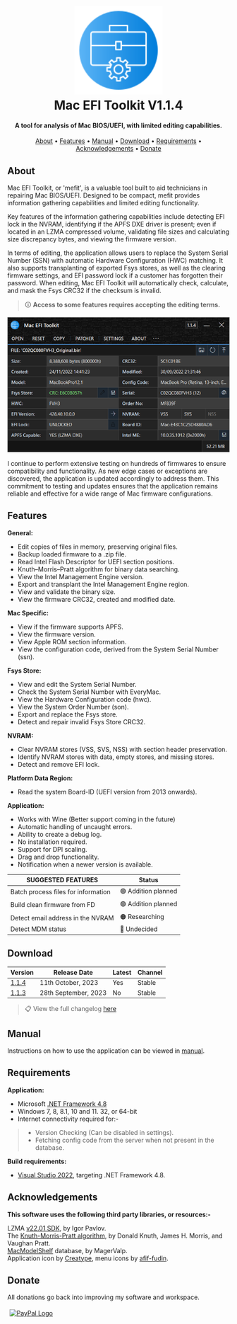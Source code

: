 <h1 align="center">
<img width="200" src="files/images/img128px.png" alt="SMCFT Logo">
<br>
Mac EFI Toolkit V1.1.4
</h1>

<h4 align="center">A tool for analysis of Mac BIOS/UEFI, with limited editing capabilities.</h4>
<p align="center">
  <a href="#about">About</a> •
  <a href="#features">Features</a> •
  <a href="#manual">Manual</a> •
  <a href="#download">Download</a> •
  <a href="#requirements">Requirements</a> •
  <a href="#acknowledgements">Acknowledgements</a> •
  <a href="#donate">Donate</a>
</p>

## About

Mac EFI Toolkit, or 'mefit', is a valuable tool built to aid technicians in repairing Mac BIOS/UEFI. Designed to be compact, mefit provides information gathering capabilities and limited editing functionality.

Key features of the information gathering capabilities include detecting EFI lock in the NVRAM, identifying if the APFS DXE driver is present; even if located in an LZMA compressed volume, validating file sizes and calculating size discrepancy bytes, and viewing the firmware version.

In terms of editing, the application allows users to replace the System Serial Number (SSN) with automatic Hardware Configuration (HWC) matching. It also supports transplanting of exported Fsys stores, as well as the clearing firmware settings, and EFI password lock if a customer has forgotten their password. When editing, Mac EFI Toolkit will automatically check, calculate, and mask the Fsys CRC32 if the checksum is invalid.

>🛈 **Access to some features requires accepting the editing terms.**

<img width="550" src="files/images/met.png" alt="MET">

I continue to perform extensive testing on hundreds of firmwares to ensure compatibility and functionality. As new edge cases or exceptions are discovered, the application is updated accordingly to address them. This commitment to testing and updates ensures that the application remains reliable and effective for a wide range of Mac firmware configurations.

## Features

**General:**
- Edit copies of files in memory, preserving original files.
- Backup loaded firmware to a .zip file.
- Read Intel Flash Descriptor for UEFI section positions.
- Knuth–Morris–Pratt algorithm for binary data searching.
- View the Intel Management Engine version.
- Export and transplant the Intel Management Engine region.
- View and validate the binary size.
- View the firmware CRC32, created and modified date.

**Mac Specific:**
- View if the firmware supports APFS.
- View the firmware version.
- View Apple ROM section information.
- View the configuration code, derived from the System Serial Number (ssn).

**Fsys Store:**
- View and edit the System Serial Number.
- Check the System Serial Number with EveryMac.
- View the Hardware Configuration code (hwc).
- View the System Order Number (son).
- Export and replace the Fsys store.
- Detect and repair invalid Fsys Store CRC32.

**NVRAM:**
- Clear NVRAM stores (VSS, SVS, NSS) with section header preservation.
- Identify NVRAM stores with data, empty stores, and missing stores.
- Detect and remove EFI lock.

**Platform Data Region:**
- Read the system Board-ID (UEFI version from 2013 onwards).

**Application:**
- Works with Wine (Better support coming in the future)
- Automatic handling of uncaught errors.
- Ability to create a debug log.
- No installation required.
- Support for DPI scaling.
- Drag and drop functionality.
- Notification when a newer version is available.

| SUGGESTED FEATURES                         | Status                |
|--------------------------------------------|-----------------------|
| Batch process files for information        |🟢 Addition planned    |
| Build clean firmware from FD               |🟢 Addition planned    |
| Detect email address in the NVRAM          |🟠 Researching         |
| Detect MDM status                          |🔴 Undecided           |

## Download

| Version| Release Date| Latest | Channel |
|--------|-------------|--------|---------|
|[1.1.4](https://github.com/MuertoGB/MacEfiToolkit/releases/latest)| 11th October, 2023 | Yes | Stable |
|[1.1.3](https://github.com/MuertoGB/MacEfiToolkit/releases/113)| 28th September, 2023 | No | Stable |

> 📋 View the full changelog [here](CHANGELOG.md)

## Manual

Instructions on how to use the application can be viewed in [manual](MANUAL.md).

## Requirements

**Application:**
- Microsoft [.NET Framework 4.8](https://dotnet.microsoft.com/en-us/download/dotnet-framework/net48)
- Windows 7, 8, 8.1, 10 and 11. 32, or 64-bit
- Internet connectivity required for:-
> - Version Checking (Can be disabled in settings).
> - Fetching config code from the server when not present in the database.

**Build requirements:**
- [Visual Studio 2022](https:/visualstudio.microsoft.com/vs/), targeting .NET Framework 4.8.

## Acknowledgements

**This software uses the following third party libraries, or resources:-**

LZMA [v22.01 SDK](https://www.7-zip.org/sdk.html), by Igor Pavlov.\
The [Knuth-Morris-Pratt algorithm](https://en.wikipedia.org/wiki/Knuth%E2%80%93Morris%E2%80%93Pratt_algorithm), by Donald Knuth, James H. Morris, and  Vaughan Pratt.\
[MacModelShelf](https://github.com/MagerValp/MacModelShelf) database, by MagerValp.\
Application icon by [Creatype](https://www.flaticon.com/free-icon/toolkit_6457096?term=toolkit&page=1&position=38&origin=search&related_id=6457096), menu icons by [afif-fudin](https://www.flaticon.com/authors/afif-fudin).

## Donate

All donations go back into improving my software and workspace.

<a href="https://www.paypal.com/donate/?hosted_button_id=Z88F3UEZB47SQ"><img width="160" src="https://www.paypalobjects.com/webstatic/mktg/Logo/pp-logo-200px.png" alt="PayPal Logo" vspace="5" hspace="5"></a>
